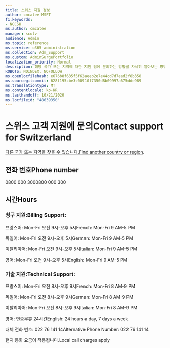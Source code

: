 ```yaml
---
title: 스위스 지원 정보
author: cmcatee-MSFT
f1.keywords:
- NOCSH
ms.author: cmcatee
manager: scotv
audience: Admin
ms.topic: reference
ms.service: o365-administration
ms.collection: Adm_Support
ms.custom: AdminSurgePortfolio
localization_priority: Normal
description: 해당 국가 또는 지역에 대한 지원 팀에 문의하는 방법을 자세히 알아보는 방법을 배워야 합니다.
ROBOTS: NOINDEX, NOFOLLOW
ms.openlocfilehash: e676b8f635f5f62aeeb2e7e44cd7d7ead2f8b358
ms.sourcegitcommit: 628f195cbe3c00910f7350d8b09997a675dde989
ms.translationtype: MT
ms.contentlocale: ko-KR
ms.lasthandoff: 10/21/2020
ms.locfileid: "48639350"
---
```

# <a name="contact-support-for-switzerland"></a><span data-ttu-id="f2767-103">스위스 고객 지원에 문의</span><span class="sxs-lookup"><span data-stu-id="f2767-103">Contact support for Switzerland</span></span>

<span data-ttu-id="f2767-104">[다른 국가 또는 지역을 찾을 수 있습니다.](../contact-support-for-business-products.md)</span><span class="sxs-lookup"><span data-stu-id="f2767-104">[Find another country or region](../contact-support-for-business-products.md).</span></span>

## <a name="phone-number"></a><span data-ttu-id="f2767-105">전화 번호</span><span class="sxs-lookup"><span data-stu-id="f2767-105">Phone number</span></span>
<span data-ttu-id="f2767-106">0800 000 300</span><span class="sxs-lookup"><span data-stu-id="f2767-106">0800 000 300</span></span>

## <a name="hours"></a><span data-ttu-id="f2767-107">시간</span><span class="sxs-lookup"><span data-stu-id="f2767-107">Hours</span></span>
### <a name="billing-support"></a><span data-ttu-id="f2767-108">청구 지원:</span><span class="sxs-lookup"><span data-stu-id="f2767-108">Billing Support:</span></span>

<span data-ttu-id="f2767-109">프랑스어: Mon-Fri 오전 9시-오후 5시</span><span class="sxs-lookup"><span data-stu-id="f2767-109">French: Mon-Fri 9 AM-5 PM</span></span>

<span data-ttu-id="f2767-110">독일어: Mon-Fri 오전 9시-오후 5시</span><span class="sxs-lookup"><span data-stu-id="f2767-110">German: Mon-Fri 9 AM-5 PM</span></span>

<span data-ttu-id="f2767-111">이탈리아어: Mon-Fri 오전 9시-오후 5시</span><span class="sxs-lookup"><span data-stu-id="f2767-111">Italian: Mon-Fri 9 AM-5 PM</span></span>

<span data-ttu-id="f2767-112">영어: Mon-Fri 오전 9시-오후 5시</span><span class="sxs-lookup"><span data-stu-id="f2767-112">English: Mon-Fri 9 AM-5 PM</span></span>

### <a name="technical-support"></a><span data-ttu-id="f2767-113">기술 지원:</span><span class="sxs-lookup"><span data-stu-id="f2767-113">Technical Support:</span></span>

<span data-ttu-id="f2767-114">프랑스어: Mon-Fri 오전 8시-오후 9시</span><span class="sxs-lookup"><span data-stu-id="f2767-114">French: Mon-Fri 8 AM-9 PM</span></span>

<span data-ttu-id="f2767-115">독일어: Mon-Fri 오전 8시-오후 9시</span><span class="sxs-lookup"><span data-stu-id="f2767-115">German: Mon-Fri 8 AM-9 PM</span></span>

<span data-ttu-id="f2767-116">이탈리아어: Mon-Fri 오전 8시-오후 9시</span><span class="sxs-lookup"><span data-stu-id="f2767-116">Italian: Mon-Fri 8 AM-9 PM</span></span>

<span data-ttu-id="f2767-117">영어: 연중무휴 24시간</span><span class="sxs-lookup"><span data-stu-id="f2767-117">English: 24 hours a day, 7 days a week</span></span>

<span data-ttu-id="f2767-118">대체 전화 번호: 022 76 141 14</span><span class="sxs-lookup"><span data-stu-id="f2767-118">Alternative Phone Number: 022 76 141 14</span></span>

<span data-ttu-id="f2767-119">현지 통화 요금이 적용됩니다.</span><span class="sxs-lookup"><span data-stu-id="f2767-119">Local call charges apply</span></span>

